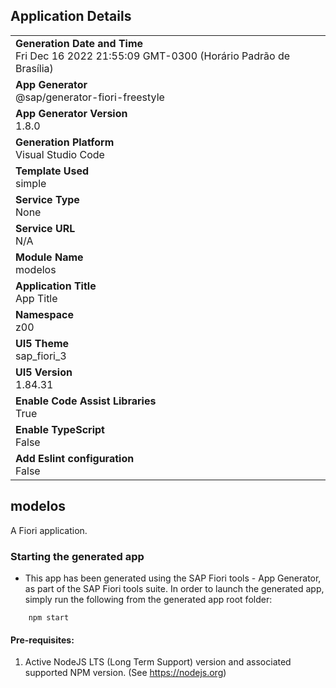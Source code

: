 ## Application Details
|               |
| ------------- |
|**Generation Date and Time**<br>Fri Dec 16 2022 21:55:09 GMT-0300 (Horário Padrão de Brasília)|
|**App Generator**<br>@sap/generator-fiori-freestyle|
|**App Generator Version**<br>1.8.0|
|**Generation Platform**<br>Visual Studio Code|
|**Template Used**<br>simple|
|**Service Type**<br>None|
|**Service URL**<br>N/A
|**Module Name**<br>modelos|
|**Application Title**<br>App Title|
|**Namespace**<br>z00|
|**UI5 Theme**<br>sap_fiori_3|
|**UI5 Version**<br>1.84.31|
|**Enable Code Assist Libraries**<br>True|
|**Enable TypeScript**<br>False|
|**Add Eslint configuration**<br>False|

## modelos

A Fiori application.

### Starting the generated app

-   This app has been generated using the SAP Fiori tools - App Generator, as part of the SAP Fiori tools suite.  In order to launch the generated app, simply run the following from the generated app root folder:

```
    npm start
```

#### Pre-requisites:

1. Active NodeJS LTS (Long Term Support) version and associated supported NPM version.  (See https://nodejs.org)


